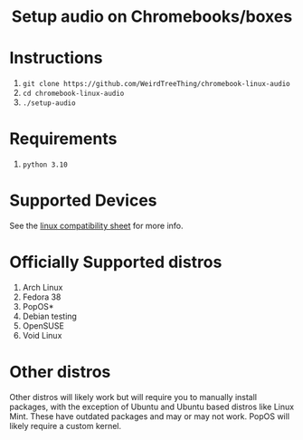 <h1 align="center">Setup audio on Chromebooks/boxes</h1>

# Instructions
1. `git clone https://github.com/WeirdTreeThing/chromebook-linux-audio`
2. `cd chromebook-linux-audio`
3. `./setup-audio`

# Requirements
1. `python 3.10`

# Supported Devices
See the [linux compatibility sheet](https://docs.google.com/spreadsheets/d/1udREts28cIrCL5tnPj3WpnOPOhWk76g3--tfWbtxi6Q/edit#gid=0) for more info.

# Officially Supported distros
1. Arch Linux
2. Fedora 38
3. PopOS*
4. Debian testing
5. OpenSUSE
6. Void Linux

# Other distros
Other distros will likely work but will require you to manually install packages, with the exception of Ubuntu and Ubuntu based distros like Linux Mint. These have outdated packages and may or may not work. PopOS will likely require a custom kernel.

